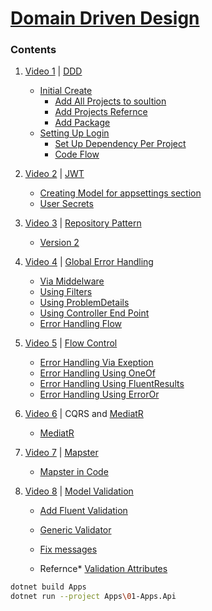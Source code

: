 # [Domain Driven Design][YP]

### Contents
1. [Video 1][Y1] | [DDD][100]
    + [Initial Create][110]
        + [Add All Projects to soultion][111]
        + [Add Projects Refernce][112]
        + [Add Package][113]
    + [Setting Up Login][120]
        + [Set Up Dependency Per Project][121]
        + [Code Flow][122]
2. [Video 2][Y2] | [JWT][2]
    + [Creating Model for appsettings section][21]
    + [User Secrets][22]

3. [Video 3][Y3] | [Repository Pattern][3]
    + [Version 2][31]

4. [Video 4][Y4] | [Global Error Handling][4]
    + [Via Middelware][41]
    + [Using Filters][42]
    + [Using ProblemDetails][43]
    + [Using Controller End Point][44]
    + [Error Handling Flow][45]

5. [Video 5][Y5] | [Flow Control][5]
    + [Error Handling Via Exeption][51]
    + [Error Handling Using OneOf][52]
    + [Error Handling Using FluentResults][53]
    + [Error Handling Using ErrorOr][54]

6. [Video 6][Y6] | CQRS and [MediatR][6]
    + [MediatR][61]

7. [Video 7][Y7] | [Mapster][7]
    + [Mapster in Code][71]

8. [Video 8][Y8] | [Model Validation][8]
    + [Add Fluent Validation][81]
    + [Generic Validator][82]
    + [Fix messages][83]

    + Refernce* [Validation Attributes][Y80] 

[100]:Docs\v\Video1-0.md
[110]:Docs\v\Video1-1-setup.md#intial-creation
[111]:Docs\v\Video1-1-setup.md#add-all-created-projects-in-solution
[112]:Docs\v\Video1-1-setup.md#add-project-refernce
[113]:Docs\v\Video1-1-setup.md#add-package
[120]:Docs\v\Video1-2-Setting-Up-Login.md#setting-up-login
[121]:Docs\v\Video1-2-Setting-Up-Login.md#setup-dependency-injection-per-project
[122]:Docs\v\Video1-2-Setting-Up-Login.md#code-flow

[2]:Docs\v\Video2-JWT.md#jwt
[21]:Docs\v\Video2-JWT.md#creating-model-for-appsettings-section
[22]:Docs\v\Video2-JWT.md#user-secret

[3]:Docs\v\Video3.md
[31]:Docs\v\Video3-v2.md

[4]:Docs\v\Video4.md#error-handling
[41]:Docs\v\Video4.md#via-middelware
[42]:Docs\v\Video4.md#via-exception-filter-attribute
[43]:Docs\v\Video4.md#using-problemdetails
[44]:Docs\v\Video4.md#via-error-endpoint
[45]:Docs\v\Video4.md#error-handling-flow

[5]:Docs\v\Video5-0.md
[51]:Docs\v\Video5-1-Via-Exception.md
[52]:Docs\v\Video5-2-OneOf.md
[53]:Docs\v\Video5-3-FluentResults.md
[54]:Docs\v\Video5-4-ErrorOr.md

[6]:Docs\v\Video6-CQRS.md#cqrs
[61]:Docs\v\Video6-CQRS.md#mediatr

[7]:Docs\v\Video7-1-Mapster.md
[71]:Docs\v\Video7-2-MapsterInCode.md

[8]:Docs\v\Video8-ModelValidation.md#model-validation
[81]:Docs\v\Video8-ModelValidation.md#add-fluent-validation
[82]:Docs\v\Video8-ModelValidation.md#convert-to-a-generic-validator
[83]:Docs\v\Video8-ModelValidation.md#fix-title-of-error-response
[84]:Docs\v\Video8-ModelValidation.md#base-controller-clean-up
[85]:Docs\v\Video8-ModelValidation.md#using-the-generic-validator





[YP]:https://www.youtube.com/playlist?list=PLzYkqgWkHPKBcDIP5gzLfASkQyTdy0t4k
[Y1]:https://www.youtube.com/watch?v=fhM0V2N1GpY
[Y2]:https://www.youtube.com/watch?v=38bQNWKh0dk
[Y3]:https://www.youtube.com/watch?v=ZwQf_JQUUCQ
[Y4]:https://www.youtube.com/watch?v=gMwAhKddHYQ
[Y5]:https://www.youtube.com/watch?v=tZ8gGqiq_IU
[Y6]:https://www.youtube.com/watch?v=MwMVvLBSJa8
[Y7]:https://www.youtube.com/watch?v=vBs6naPD6RE
[Y8]:https://www.youtube.com/watch?v=FXP3PQ03fa0
[Y80]:https://www.youtube.com/watch?v=-ix1hzWr2ws
```bash
dotnet build Apps
dotnet run --project Apps\01-Apps.Api
```
